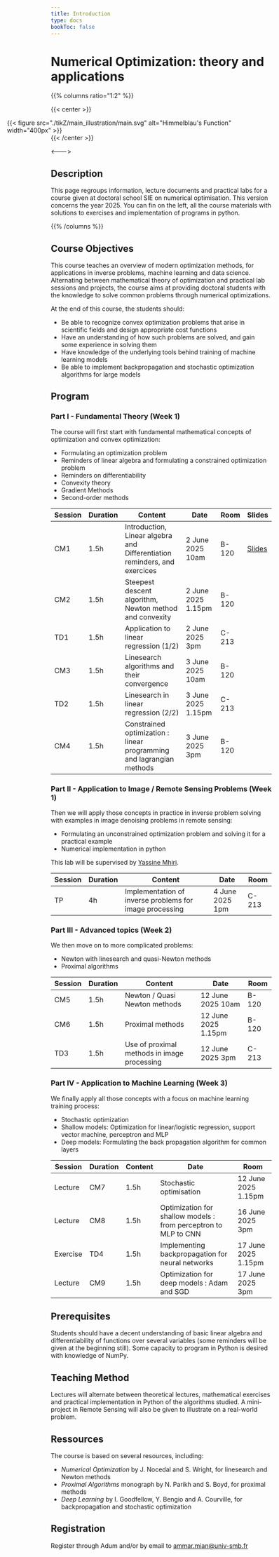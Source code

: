 ```yaml
---
title: Introduction
type: docs
bookToc: false
---
```


# Numerical Optimization: theory and applications



{{% columns ratio="1:2" %}} <!-- begin columns block -->

{{< center >}}
<div style="margin-left:-100px; ">
{{< figure
  src="./tikZ/main_illustration/main.svg"
  alt="Himmelblau's Function"
  width="400px"
>}}
</div>
{{< /center >}}

<---> <!-- magic separator, between columns -->

## Description 

This page regroups information, lecture documents and practical labs for a course given at doctoral school SIE on numerical optimisation. This version concerns the year 2025. You can fin on the left, all the course materials with solutions to exercises and implementation of programs in python.

{{% /columns %}}

## Course Objectives

This course teaches an overview of modern optimization methods, for applications in inverse problems, machine learning and data science. Alternating between mathematical theory of optimization and practical lab sessions and projects, the course aims at providing doctoral students with the knowledge to solve common problems through numerical optimizations. 

At the end of this course, the students should:

* Be able to recognize convex optimization problems that arise in scientific fields and design appropriate cost functions
* Have an understanding of how such problems are solved, and gain some experience in solving them
* Have knowledge of the underlying tools behind training of machine learning models
* Be able to implement backpropagation and stochastic optimization algorithms for large models



## Program

### Part I - Fundamental Theory (Week 1)

The course will first start with fundamental mathematical concepts of optimization and convex optimization:

* Formulating an optimization problem
* Reminders of linear algebra and formulating a constrained optimization problem
* Reminders on differentiability
* Convexity theory
* Gradient Methods
* Second-order methods

 Session | Duration | Content | Date | Room | Slides |
---------|----------|---------|------|----------|---|
 CM1 | 1.5h | Introduction, Linear algebra and Differentiation reminders, and exercices | 2 June 2025 10am | B-120 | [Slides](./slides/01_introduction/main.pdf) |
 CM2 | 1.5h | Steepest descent algorithm, Newton method and convexity | 2 June 2025 1.15pm | B-120 |
 TD1 | 1.5h | Application to linear regression (1/2) | 2 June 2025 3pm | C-213 |
 CM3 | 1.5h | Linesearch algorithms and their convergence | 3 June 2025 10am | B-120 |
 TD2 | 1.5h | Linesearch in linear regression (2/2)| 3 June 2025 1.15pm | C-213 |
 CM4 | 1.5h | Constrained optimization : linear programming and lagrangian methods | 3 June 2025 3pm | B-120 |

### Part II - Application to Image / Remote Sensing Problems (Week 1)

Then we will apply those concepts in practice in inverse problem solving with examples in image denoising problems in remote sensing:

* Formulating an unconstrained optimization problem and solving it for a practical example
* Numerical implementation in python

This lab will be supervised by [Yassine Mhiri](https://y-mhiri.github.io).

 Session | Duration | Content | Date | Room |
---------|----------|---------|------|------|
 TP | 4h | Implementation of inverse problems for image processing | 4 June 2025 1pm | C-213 |

### Part III - Advanced topics (Week 2)

We then move on to more complicated problems:

* Newton with linesearch and quasi-Newton methods
* Proximal algorithms

| Session | Duration | Content | Date | Room |
|---------|----------|---------|------|------|
| CM5 | 1.5h | Newton / Quasi Newton methods | 12 June 2025 10am | B-120 |
| CM6 | 1.5h | Proximal methods | 12 June 2025 1.15pm | B-120 |
| TD3 | 1.5h | Use of proximal methods in image processing | 12 June 2025 3pm | C-213 |

### Part IV - Application to Machine Learning (Week 3)

We finally apply all those concepts with a focus on machine learning training process:

* Stochastic optimization 
* Shallow models: Optimization for linear/logistic regression, support vector machine, perceptron and MLP
* Deep models: Formulating the back propagation algorithm for common layers

| Session | Duration | Content | Date | Room |
|---------|----------|---------|------|------|
| Lecture | CM7 | 1.5h | Stochastic optimisation | 12 June 2025 1.15pm | B-120 |
| Lecture | CM8 | 1.5h | Optimization for shallow models : from perceptron to MLP to CNN | 16 June 2025 3pm | B-120 |
| Exercise | TD4 | 1.5h | Implementing backpropagation for neural networks | 17 June 2025 1.15pm | C-213 |
| Lecture | CM9 | 1.5h | Optimization for deep models : Adam and SGD | 17 June 2025 3pm | B-120 |

## Prerequisites

Students should have a decent understanding of basic linear algebra and differentiability of functions over several variables (some reminders will be given at the beginning still). Some capacity to program in Python is desired with knowledge of NumPy.

## Teaching Method

Lectures will alternate between theoretical lectures, mathematical exercises and practical implementation in Python of the algorithms studied. A mini-project in Remote Sensing will also be given to illustrate on a real-world problem.

## Ressources

The course is based on several resources, including:
* *Numerical Optimization* by J. Nocedal and S. Wright, for linesearch and Newton methods
* *Proximal Algorithms* monograph by N. Parikh and S. Boyd, for proximal methods
* *Deep Learning* by I. Goodfellow, Y. Bengio and A. Courville, for backpropagation and stochastic optimization

## Registration

Register through Adum and/or by email to ammar.mian@univ-smb.fr
